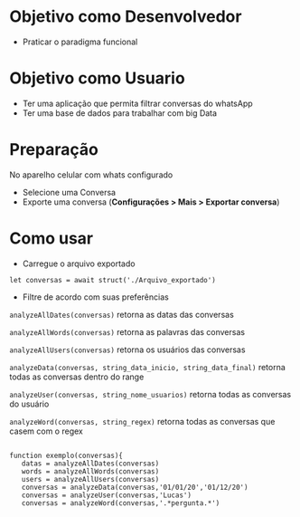 # Objetivo como Desenvolvedor

* Praticar o paradigma funcional

# Objetivo como Usuario

* Ter uma aplicação que permita filtrar conversas do whatsApp
* Ter uma base de dados para trabalhar com big Data

# Preparação
No aparelho celular com  whats configurado
* Selecione uma Conversa
* Exporte uma conversa
(**Configurações > Mais > Exportar conversa**)

# Como usar 
 * Carregue o arquivo exportado
 
 `let conversas = await struct('./Arquivo_exportado')`
 
 * Filtre de acordo com suas preferências
 
 `analyzeAllDates(conversas)` retorna as datas das conversas
 
 `analyzeAllWords(conversas)` retorna as palavras das conversas
 
 `analyzeAllUsers(conversas)` retorna os usuários das conversas
 
 `analyzeData(conversas, string_data_inicio, string_data_final)` retorna todas as conversas dentro do range
 
 `analyzeUser(conversas, string_nome_usuarios)` retorna todas as conversas do usuário
 
 `analyzeWord(conversas, string_regex)` retorna todas as conversas que casem com o regex
 ```
 
 function exemplo(conversas){
    datas = analyzeAllDates(conversas)
    words = analyzeAllWords(conversas)
    users = analyzeAllUsers(conversas)
    conversas = analyzeData(conversas,'01/01/20','01/12/20')
    conversas = analyzeUser(conversas,'Lucas')
    conversas = analyzeWord(conversas,'.*pergunta.*')
```
